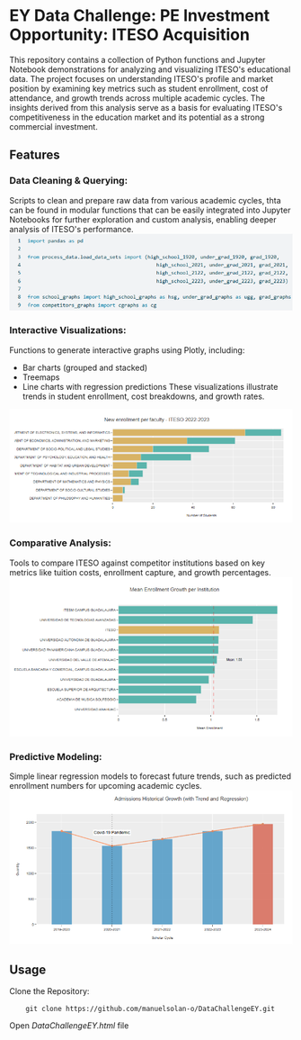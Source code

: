 # EY Data Challenge: PE Investment Opportunity: ITESO Acquisition

This repository contains a collection of Python functions and Jupyter Notebook demonstrations for analyzing and visualizing ITESO's educational data. The project focuses on understanding ITESO's profile and market position by examining key metrics such as student enrollment, cost of attendance, and growth trends across multiple academic cycles. The insights derived from this analysis serve as a basis for evaluating ITESO's competitiveness in the education market and its potential as a strong commercial investment.

## Features
### Data Cleaning & Querying:
Scripts to clean and prepare raw data from various academic cycles, thta can be found in modular functions that can be easily integrated into Jupyter Notebooks for further exploration and custom analysis, enabling deeper analysis of ITESO's performance.
![](media/modules.png)


### Interactive Visualizations:
Functions to generate interactive graphs using Plotly, including:

* Bar charts (grouped and stacked)
* Treemaps
* Line charts with regression predictions
These visualizations illustrate trends in student enrollment, cost breakdowns, and growth rates.

![](media/stacked.png)

### Comparative Analysis:
Tools to compare ITESO against competitor institutions based on key metrics like tuition costs, enrollment capture, and growth percentages.
![](media/mean_enro.png)

### Predictive Modeling:
Simple linear regression models to forecast future trends, such as predicted enrollment numbers for upcoming academic cycles.
![](media/prediction.png)

## Usage
Clone the Repository:

        git clone https://github.com/manuelsolan-o/DataChallengeEY.git

Open *DataChallengeEY.html* file
